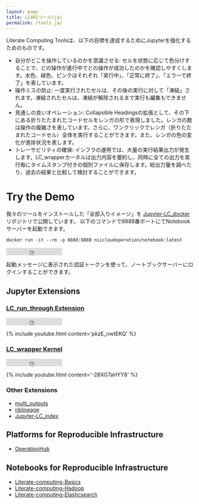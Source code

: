 ```yaml
---
layout: page
title: LC4RIツール(ja)
permalink: /tools_ja/
---
```


Literate Computing Toolsは、以下の目標を達成するためにJupyterを強化するためのものです。

- 自分がどこを操作しているのかを意識させる: セルを状態に応じて色分けすることで、どの操作が進行中でどの操作が成功したのかを確認しやすくします。水色、緑色、ピンクはそれぞれ「実行中」、「正常に終了」、「エラーで終了」を表しています。
- 操作ミスの防止: 一度実行されたセルは、その後の実行に対して「凍結」されます。凍結されたセルは、凍結が解除されるまで実行も編集もできません。
- 見通しの良いオペレーション: Collapsible Headingsの拡張として、その下にある折りたたまれたコードセルをレンガの形で表現しました。レンガの数は操作の複雑さを表しています。さらに、ワンクリックでレンガ（折りたたまれたコードセル）全体を実行することができます。また、レンガの色の変化が進捗状況を表します。
- トレーサビリティの確保: インフラの運用では、大量の実行結果出力が発生します。LC_wrapperカーネルは出力内容を要約し、同時に全ての出力を実行毎にタイムスタンプ付きの個別ファイルに保存します。総出力量を調べたり、過去の結果と比較して検討することができます。


# Try the Demo

我々のツールをインストールした「全部入りイメージ」を [Jupyter-LC_docker](https://github.com/NII-cloud-operation/Jupyter-LC_docker) リポジトリで公開しています。
以下のコマンドで8888番ポートにてNotebookサーバーを起動できます。

```
docker run -it --rm -p 8888:8888 niicloudoperation/notebook:latest
```

<iframe src="https://ghbtns.com/github-btn.html?user=NII-cloud-operation&repo=Jupyter-LC_docker&type=star&count=true" frameborder="0" scrolling="0" width="150" height="20" title="GitHub"></iframe>

起動メッセージに表示された認証トークンを使って、ノートブックサーバーにログインすることができます。

## Jupyter Extensions

### [LC_run_through Extension](https://github.com/NII-cloud-operation/Jupyter-LC_run_through)

<iframe src="https://ghbtns.com/github-btn.html?user=NII-cloud-operation&repo=Jupyter-LC_run_through&type=star&count=true" frameborder="0" scrolling="0" width="150" height="20" title="GitHub"></iframe>

{% include youtube.html content='pkzE_nwtEKQ' %}

### [LC_wrapper Kernel](https://github.com/NII-cloud-operation/Jupyter-LC_wrapper)

<iframe src="https://ghbtns.com/github-btn.html?user=NII-cloud-operation&repo=Jupyter-LC_wrapper&type=star&count=true" frameborder="0" scrolling="0" width="150" height="20" title="GitHub"></iframe>

{% include youtube.html content='-28XG7aHYY8' %}

### Other Extensions

- [multi_outputs](https://github.com/NII-cloud-operation/Jupyter-multi_outputs)
- [nblineage](https://github.com/NII-cloud-operation/Jupyter-LC_nblineage)
- [Jupyter-LC_index](https://github.com/NII-cloud-operation/Jupyter-LC_index)

## Platforms for Reproducible Infrastructure

- [OperationHub](https://github.com/NII-cloud-operation/OperationHub)

## Notebooks for Reproducible Infrastructure

- [Literate-computing-Basics](https://github.com/NII-cloud-operation/Literate-computing-Basics)
- [Literate-computing-Hadoop](https://github.com/NII-cloud-operation/Literate-computing-Hadoop)
- [Literate-computing-Elasticsearch](https://github.com/NII-cloud-operation/Literate-computing-Elasticsearch)

